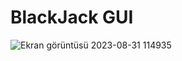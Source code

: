# BlackJack GUI

![Ekran görüntüsü 2023-08-31 114935](https://github.com/mehmetemrekayacan/BlackJack-GUI/assets/116388836/a837d011-8b58-46c3-a481-20edefdbc3e6)
